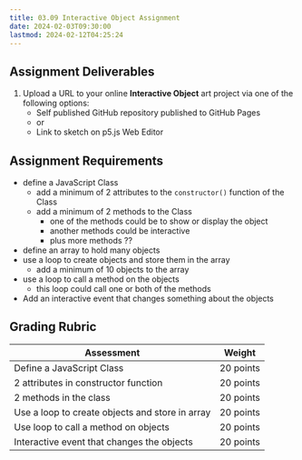 ```yaml
---
title: 03.09 Interactive Object Assignment
date: 2024-02-03T09:30:00
lastmod: 2024-02-12T04:25:24
---
```


## Assignment Deliverables

1. Upload a URL to your online **Interactive Object** art project via one of the following options:
   - Self published GitHub repository published to GitHub Pages
   - or
   - Link to sketch on p5.js Web Editor

## Assignment Requirements

- define a JavaScript Class
  - add a minimum of 2 attributes to the `constructor()` function of the Class
  - add a minimum of 2 methods to the Class
    - one of the methods could be to show or display the object
    - another methods could be interactive
    - plus more methods ??
- define an array to hold many objects
- use a loop to create objects and store them in the array
  - add a minimum of 10 objects to the array
- use a loop to call a method on the objects
  - this loop could call one or both of the methods
- Add an interactive event that changes something about the objects

## Grading Rubric

<div class="responsive-table-markdown">

| Assessment                                      | Weight    |
| ----------------------------------------------- | --------- |
| Define a JavaScript Class                       | 20 points |
| 2 attributes in constructor function            | 20 points |
| 2 methods in the class                          | 20 points |
| Use a loop to create objects and store in array | 20 points |
| Use loop to call a method on objects            | 20 points |
| Interactive event that changes the objects      | 20 points |

</div>
